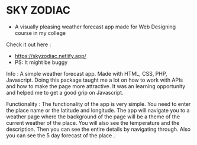 # SKY ZODIAC
 - A visually pleasing weather forecast app made for Web Designing course in my college
 
 Check it out here : 
 - https://skyzodiac.netlify.app/
 - PS: It might be buggy
 
Info :
A simple weather forecast app. Made with HTML, CSS, PHP, Javascript.
Doing this package taught me a lot on how to work with APIs and how to make the page more attractive.
It was an learning opportunity and helped me to get a good grip on Javascript.

Functionality :
The functionality of the app is very simple. You need to enter the place name or the latitude and longitude. The app will navigate you to a weather page where the 
background of the page will be a theme of the current weather of the place. You will also see the temperature and the description. Then you can see the entire details by navigating through. Also you can see the 5 day forecast of the place .
